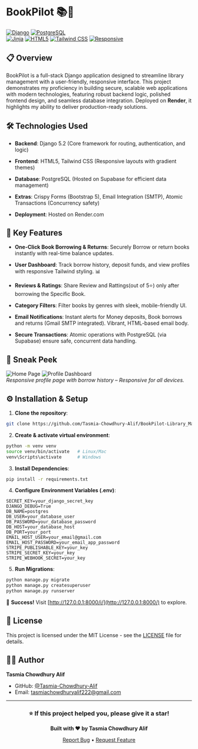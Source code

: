 # BookPilot 📚📖


[![Django](https://img.shields.io/badge/Django-5.2-092E20?style=for-the-badge&logo=django)](https://www.djangoproject.com/) [![PostgreSQL](https://img.shields.io/badge/PostgreSQL-Supabase-336791?style=for-the-badge&logo=postgresql)](https://supabase.com/) 
<br>
[![Jinja](https://img.shields.io/badge/Jinja-v3-B41717?style=for-the-badge&logo=jinja&logoColor=white)](https://palletsprojects.com/p/jinja/) [![HTML5](https://img.shields.io/badge/HTML5-v5-E34F26?style=for-the-badge&logo=html5&logoColor=white)](https://developer.mozilla.org/en-US/docs/Web/Guide/HTML/HTML5) [![Tailwind CSS](https://img.shields.io/badge/TailwindCSS-v3-38B2AC?style=for-the-badge&logo=tailwind-css)](https://tailwindcss.com/) [![Responsive](https://img.shields.io/badge/Responsive-Yes-F97316?style=for-the-badge)](#) 

## 📋 Overview
BookPilot is a full-stack Django application designed to streamline library management with a user-friendly, responsive interface. This project demonstrates my proficiency in building secure, scalable web applications with modern technologies, featuring robust backend logic, polished frontend design, and seamless database integration. Deployed on **Render**, it highlights my ability to deliver production-ready solutions.

## 🛠 Technologies Used
- **Backend**: Django 5.2 (Core framework for routing, authentication, and logic)

- **Frontend**: HTML5, Tailwind CSS (Responsive layouts with gradient themes)

- **Database**: PostgreSQL (Hosted on Supabase for efficient data management)

- **Extras**: Crispy Forms (Bootstrap 5), Email Integration (SMTP), Atomic Transactions (Concurrency safety)

- **Deployment**: Hosted on Render.com

## 🌟 Key Features 

- **One-Click Book Borrowing & Returns**: Securely Borrow or return books instantly with real-time balance updates. 

- **User Dashboard**: Track borrow history, deposit funds, and view profiles with responsive Tailwind styling. 📊

- **Reviews & Ratings**: Share Review and Rattings(out of 5⭐) only after borrowing the Specific Book.

- **Category Filters**: Filter books by genres with sleek, mobile-friendly UI.

- **Email Notifications**: Instant alerts for Money deposits, Book borrows and returns (Gmail SMTP integrated). Vibrant, HTML-based email body.

- **Secure Transactions**: Atomic operations with PostgreSQL (via Supabase) ensure safe, concurrent data handling.


## 📸 Sneak Peek
![Home Page](https://res.cloudinary.com/dlhx7zvg3/image/upload/v1759849531/Home_page_rhgtlw.png)
![Profile Dashboard](https://res.cloudinary.com/dlhx7zvg3/image/upload/v1759849525/User_Profile_page_cxafdh.png)  
*Responsive profile page with borrow history – Responsive for all devices.*

## ⚙️ Installation & Setup
1. **Clone the repository**:
```bash
git clone https://github.com/Tasmia-Chowdhury-Alif/BookPilot-Library_Management.git
```
2. **Create & activate virtual environment**:
```bash
python -m venv venv
source venv/bin/activate   # Linux/Mac
venv\Scripts\activate      # Windows
```
3. **Install Dependencies**: 
```bash
pip install -r requirements.txt
```
4. **Configure Environment Variables (.env)**:
```env
SECRET_KEY=your_django_secret_key
DJANGO_DEBUG=True
DB_NAME=postgres
DB_USER=your_database_user
DB_PASSWORD=your_database_password
DB_HOST=your_database_host
DB_PORT=your_port
EMAIL_HOST_USER=your_email@gmail.com
EMAIL_HOST_PASSWORD=your_email_app_password
STRIPE_PUBLISHABLE_KEY=your_key
STRIPE_SECRET_KEY=your_key
STRIPE_WEBHOOK_SECRET=your_key
```

5. **Run Migrations**: 
```bash
python manage.py migrate
python manage.py createsuperuser
python manage.py runserver
```
🎉 **Success!** Visit [http://127.0.0.1:8000/i/](http://127.0.0.1:8000/) to explore.

## 📄 License

This project is licensed under the MIT License - see the [LICENSE](LICENSE) file for details.

## 👨‍💻 Author

**Tasmia Chowdhury Alif**

- GitHub: [@Tasmia-Chowdhury-Alif](https://github.com/Tasmia-Chowdhury-Alif)
- Email: tasmiachowdhuryalif222@gmail.com

---

<div align="center">

### ⭐ If this project helped you, please give it a star!

**Built with ❤️ by Tasmia Chowdhury Alif**

[Report Bug](https://github.com/Tasmia-Chowdhury-Alif/DocEra_Health_Care/issues) • [Request Feature](https://github.com/Tasmia-Chowdhury-Alif/DocEra_Health_Care/issues)

</div>
